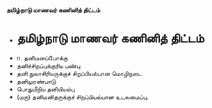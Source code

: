 **தமிழ்நாடு மாணவர் கணினித் திட்டம்**
- # தமிழ்நாடு மாணவர் கணினித் திட்டம்
- n. தனிமனப்போக்கு
- தனிச்சிறப்புக்குரிய பண்பு
- தனி நுலாசிரியருக்குச் சிறப்பியல்பான மொழிநடை
- தனிமுரண்பாடு
- பொதுமீறிய தனியியல்பு
- (மரு) தனிமனிதருக்குச் சிறப்பியல்பான உடலமைப்பு.

